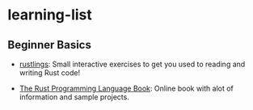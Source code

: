 # learning-list

## Beginner Basics
- [rustlings](https://github.com/rust-lang/rustlings): Small interactive exercises to get you used to reading and writing Rust code! 

- [The Rust Programming Language Book](https://doc.rust-lang.org/book/): Online book with alot of information and sample projects.